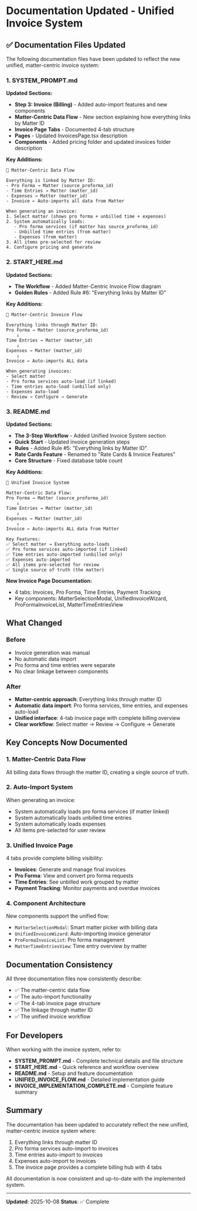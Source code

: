 # Documentation Updated - Unified Invoice System

## ✅ Documentation Files Updated

The following documentation files have been updated to reflect the new unified, matter-centric invoice system:

### 1. SYSTEM_PROMPT.md
**Updated Sections:**
- **Step 3: Invoice (Billing)** - Added auto-import features and new components
- **Matter-Centric Data Flow** - New section explaining how everything links by Matter ID
- **Invoice Page Tabs** - Documented 4-tab structure
- **Pages** - Updated InvoicesPage.tsx description
- **Components** - Added pricing folder and updated invoices folder description

**Key Additions:**
```
🔗 Matter-Centric Data Flow

Everything is linked by Matter ID:
- Pro Forma → Matter (source_proforma_id)
- Time Entries → Matter (matter_id)
- Expenses → Matter (matter_id)
- Invoice ← Auto-imports all data from Matter

When generating an invoice:
1. Select matter (shows pro forma + unbilled time + expenses)
2. System automatically loads:
   - Pro forma services (if matter has source_proforma_id)
   - Unbilled time entries (from matter)
   - Expenses (from matter)
3. All items pre-selected for review
4. Configure pricing and generate
```

### 2. START_HERE.md
**Updated Sections:**
- **The Workflow** - Added Matter-Centric Invoice Flow diagram
- **Golden Rules** - Added Rule #6: "Everything links by Matter ID"

**Key Additions:**
```
🔗 Matter-Centric Invoice Flow

Everything links through Matter ID:
Pro Forma → Matter (source_proforma_id)
    ↓
Time Entries → Matter (matter_id)
    ↓
Expenses → Matter (matter_id)
    ↓
Invoice ← Auto-imports ALL data

When generating invoices:
- Select matter
- Pro forma services auto-load (if linked)
- Time entries auto-load (unbilled only)
- Expenses auto-load
- Review → Configure → Generate
```

### 3. README.md
**Updated Sections:**
- **The 3-Step Workflow** - Added Unified Invoice System section
- **Quick Start** - Updated invoice generation steps
- **Rules** - Added Rule #5: "Everything links by Matter ID"
- **Rate Cards Feature** - Renamed to "Rate Cards & Invoice Features"
- **Core Structure** - Fixed database table count

**Key Additions:**
```
🔗 Unified Invoice System

Matter-Centric Data Flow:
Pro Forma → Matter (source_proforma_id)
    ↓
Time Entries → Matter (matter_id)
    ↓
Expenses → Matter (matter_id)
    ↓
Invoice ← Auto-imports ALL data from Matter

Key Features:
✅ Select matter → Everything auto-loads
✅ Pro forma services auto-imported (if linked)
✅ Time entries auto-imported (unbilled only)
✅ Expenses auto-imported
✅ All items pre-selected for review
✅ Single source of truth (the matter)
```

**New Invoice Page Documentation:**
- 4 tabs: Invoices, Pro Forma, Time Entries, Payment Tracking
- Key components: MatterSelectionModal, UnifiedInvoiceWizard, ProFormaInvoiceList, MatterTimeEntriesView

## What Changed

### Before
- Invoice generation was manual
- No automatic data import
- Pro forma and time entries were separate
- No clear linkage between components

### After
- **Matter-centric approach**: Everything links through matter ID
- **Automatic data import**: Pro forma services, time entries, and expenses auto-load
- **Unified interface**: 4-tab invoice page with complete billing overview
- **Clear workflow**: Select matter → Review → Configure → Generate

## Key Concepts Now Documented

### 1. Matter-Centric Data Flow
All billing data flows through the matter ID, creating a single source of truth.

### 2. Auto-Import System
When generating an invoice:
- System automatically loads pro forma services (if matter linked)
- System automatically loads unbilled time entries
- System automatically loads expenses
- All items pre-selected for user review

### 3. Unified Invoice Page
4 tabs provide complete billing visibility:
- **Invoices**: Generate and manage final invoices
- **Pro Forma**: View and convert pro forma requests
- **Time Entries**: See unbilled work grouped by matter
- **Payment Tracking**: Monitor payments and overdue invoices

### 4. Component Architecture
New components support the unified flow:
- `MatterSelectionModal`: Smart matter picker with billing data
- `UnifiedInvoiceWizard`: Auto-importing invoice generator
- `ProFormaInvoiceList`: Pro forma management
- `MatterTimeEntriesView`: Time entry overview by matter

## Documentation Consistency

All three documentation files now consistently describe:
- ✅ The matter-centric data flow
- ✅ The auto-import functionality
- ✅ The 4-tab invoice page structure
- ✅ The linkage through matter ID
- ✅ The unified invoice workflow

## For Developers

When working with the invoice system, refer to:
- **SYSTEM_PROMPT.md** - Complete technical details and file structure
- **START_HERE.md** - Quick reference and workflow overview
- **README.md** - Setup and feature documentation
- **UNIFIED_INVOICE_FLOW.md** - Detailed implementation guide
- **INVOICE_IMPLEMENTATION_COMPLETE.md** - Complete feature summary

## Summary

The documentation has been updated to accurately reflect the new unified, matter-centric invoice system where:
1. Everything links through matter ID
2. Pro forma services auto-import to invoices
3. Time entries auto-import to invoices
4. Expenses auto-import to invoices
5. The invoice page provides a complete billing hub with 4 tabs

All documentation is now consistent and up-to-date with the implemented system.

---

**Updated**: 2025-10-08
**Status**: ✅ Complete
